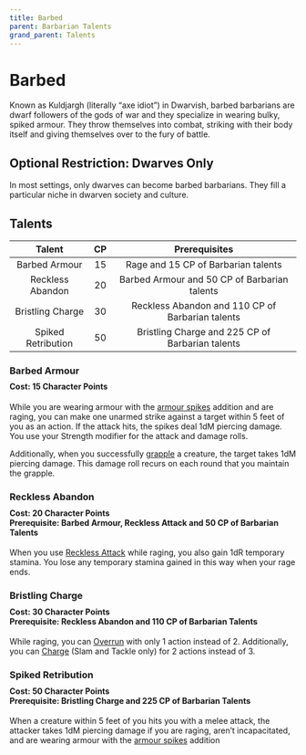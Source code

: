```yaml
---
title: Barbed
parent: Barbarian Talents
grand_parent: Talents
---
```


# Barbed
Known as Kuldjargh (literally “axe idiot”) in Dwarvish, barbed barbarians are dwarf followers of the gods of war and they specialize in wearing bulky, spiked armour. They throw themselves into combat, striking with their body itself and giving themselves over to the fury of battle.

## Optional Restriction: Dwarves Only
In most settings, only dwarves can become barbed barbarians. They fill a particular niche in dwarven society and culture.

## Talents

| Talent | CP | Prerequisites |
|:------:|:--:|:-------------:|
| Barbed Armour | 15  |Rage and 15 CP of Barbarian talents |
| Reckless Abandon   | 20 | Barbed Armour and 50 CP of Barbarian talents |
| Bristling Charge | 30 | Reckless Abandon and 110 CP of Barbarian talents |
| Spiked Retribution | 50 | Bristling Charge and 225 CP of Barbarian talents |

### Barbed Armour

<div style="margin-top:-10px;"></div>

#### **Cost:** 15 Character Points
While you are wearing armour with the [armour spikes](https://stormchaserroleplaying.com/stormchaserRPG/Equipment/Armour/Tables/#extras) addition and are raging, you can make one unarmed strike against a target within 5 feet of you as an action. If the attack hits, the spikes deal 1dM piercing damage. You use your Strength modifier for the attack and damage rolls.

Additionally, when you successfully [grapple]((https://stormchaserroleplaying.com/stormchaserRPG/Combat/Melee/Grapple/)) a creature, the target takes 1dM piercing damage. This damage roll recurs on each round that you maintain the grapple.

### Reckless Abandon

<div style="margin-top:-10px;"></div>

#### **Cost:** 20 Character Points<br>**Prerequisite:** Barbed Armour, Reckless Attack and 50 CP of Barbarian Talents
When you use [Reckless Attack](https://github.com/stormchaserroleplaying/stormchaserRPG/blob/Clarifications/Formatting/Talents/Barbarian/index.md#reckless-attack) while raging, you also gain 1dR temporary stamina. You lose any temporary stamina gained in this way when your rage ends.

### Bristling Charge

<div style="margin-top:-10px;"></div>

#### **Cost:** 30 Character Points<br>**Prerequisite:** Reckless Abandon and 110 CP of Barbarian Talents
While raging, you can [Overrun](https://stormchaserroleplaying.com/stormchaserRPG/Combat/Moves/Overrun/) with only 1 action instead of 2. Additionally, you can [Charge](https://stormchaserroleplaying.com/stormchaserRPG/Combat/Melee/Charge/) (Slam and Tackle only) for 2 actions instead of 3.

### Spiked Retribution

<div style="margin-top:-10px;"></div>

#### **Cost:** 50 Character Points<br>**Prerequisite:** Bristling Charge and 225 CP of Barbarian Talents
When a creature within 5 feet of you hits you with a melee attack, the attacker takes 1dM piercing damage if you are raging, aren’t incapacitated, and are wearing armour with the [armour spikes](https://stormchaserroleplaying.com/stormchaserRPG/Equipment/Armour/Tables/#extras) addition
